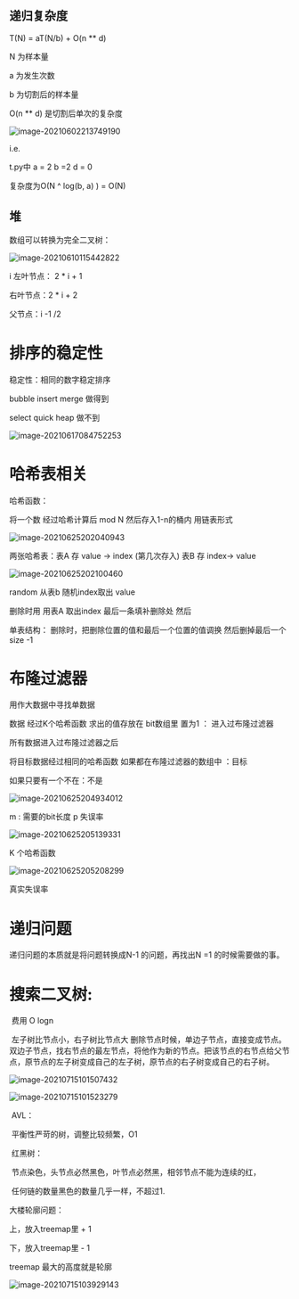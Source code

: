 ## 递归复杂度

T(N) = aT(N/b) + O(n ** d) 

N 为样本量

a 为发生次数

b 为切割后的样本量

O(n ** d) 是切割后单次的复杂度

![image-20210602213749190](assets/image-20210602213749190.png)

i.e.

t.py中 a = 2 b =2 d = 0

复杂度为O(N ^ log(b, a) ) = O(N) 



## 堆

数组可以转换为完全二叉树：

![image-20210610115442822](assets/image-20210610115442822.png)

i 左叶节点： 2 * i + 1 

  右叶节点：2 * i + 2

  父节点：i -1 /2

# 排序的稳定性

稳定性：相同的数字稳定排序

bubble insert merge 做得到

select quick heap 做不到  

![image-20210617084752253](assets/image-20210617084752253.png)

# 哈希表相关

哈希函数：

将一个数 经过哈希计算后 mod N 然后存入1-n的桶内 用链表形式

![image-20210625202040943](assets/image-20210625202040943.png)

两张哈希表：表A 存 value -> index (第几次存入) 表B 存 index-> value 

![image-20210625202100460](assets/image-20210625202100460.png)

random 从表b 随机index取出 value

删除时用 用表A 取出index 最后一条填补删除处 然后

单表结构： 删除时，把删除位置的值和最后一个位置的值调换 然后删掉最后一个  size -1 



# 布隆过滤器

用作大数据中寻找单数据

数据 经过K个哈希函数 求出的值存放在 bit数组里 置为1 ： 进入过布隆过滤器

所有数据进入过布隆过滤器之后

将目标数据经过相同的哈希函数 如果都在布隆过滤器的数组中 ：目标

如果只要有一个不在：不是

![image-20210625204934012](assets/image-20210625204934012.png)

m : 需要的bit长度 p 失误率

![image-20210625205139331](assets/image-20210625205139331.png)

K 个哈希函数



![image-20210625205208299](assets/image-20210625205208299.png)

真实失误率

# 递归问题

递归问题的本质就是将问题转换成N-1 的问题，再找出N =1 的时候需要做的事。



# 搜索二叉树:

​    费用 O logn

​	左子树比节点小，右子树比节点大
​    删除节点时候，单边子节点，直接变成节点。
​	双边子节点，找右节点的最左节点，将他作为新的节点。把该节点的右节点给父节点，原节点的左子树变成自己的左子树，原节点的右子树变成自己的右子树。

![image-20210715101507432](assets/image-20210715101507432.png)

![image-20210715101523279](assets/image-20210715101523279.png)

​	AVL：

​		平衡性严苛的树，调整比较频繁，O1

​	红黑树：

​		节点染色，头节点必然黑色，叶节点必然黑，相邻节点不能为连续的红，

​		任何链的数量黑色的数量几乎一样，不超过1.

大楼轮廓问题：

上，放入treemap里 + 1

下，放入treemap里 - 1

treemap 最大的高度就是轮廓

![image-20210715103929143](assets/image-20210715103929143.png)